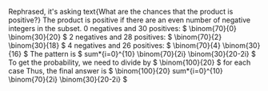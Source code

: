 Rephrased, it's asking text{What are the chances that the product is positive?}
The product is positive if there are an even number of negative integers in the subset.
0 negatives and 30 positives: $ \binom{70}{0} \binom{30}{20} $
2 negatives and 28 positives: $ \binom{70}{2} \binom{30}{18} $
4 negatives and 26 positives: $ \binom{70}{4} \binom{30}{16} $
The pattern is $ sum*{i=0}^{10} \binom{70}{2i} \binom{30}{20-2i} $
To get the probability, we need to divide by $ \binom{100}{20} $ for each case
Thus, the final answer is $ \binom{100}{20} sum*{i=0}^{10} \binom{70}{2i} \binom{30}{20-2i} $
